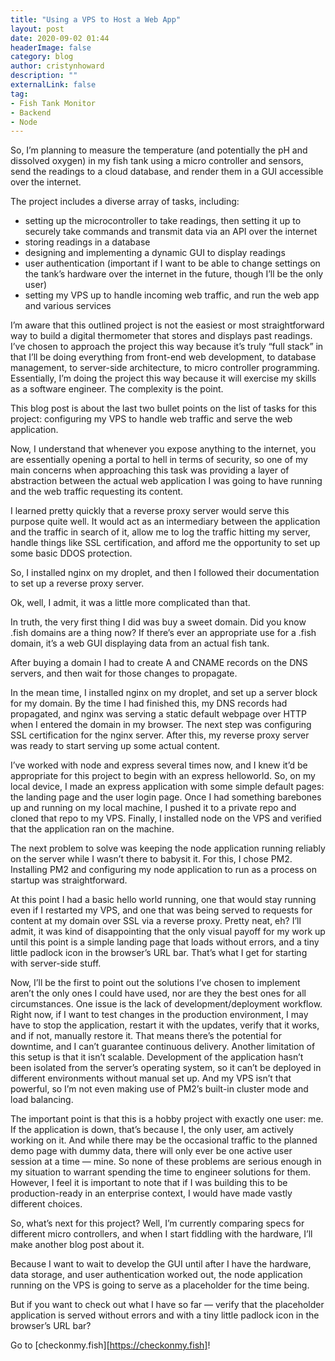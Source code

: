 ```yaml
---
title: "Using a VPS to Host a Web App"
layout: post
date: 2020-09-02 01:44
headerImage: false
category: blog
author: cristynhoward
description: ""
externalLink: false
tag:
- Fish Tank Monitor
- Backend
- Node
---
```


So, I’m planning to measure the temperature (and potentially the pH and dissolved oxygen) in my fish tank using a micro controller and sensors, send the readings to a cloud database, and render them in a GUI accessible over the internet. 

The project includes a diverse array of tasks, including:
* setting up the microcontroller to take readings, then setting it up to securely take commands and transmit data via an API over the internet 
* storing readings in a database
* designing and implementing a dynamic GUI to display readings
* user authentication (important if I want to be able to change settings on the tank’s hardware over the internet in the future, though I’ll be the only user)
* setting my VPS up to handle incoming web traffic, and run the web app and various services

I’m aware that this outlined project is not the easiest or most straightforward way to build a digital thermometer that stores and displays past readings. I’ve chosen to approach the project this way because it’s truly “full stack” in that I’ll be doing everything from front-end web development, to database management, to server-side architecture, to micro controller programming. Essentially, I’m doing the project this way because it will exercise my skills as a software engineer. The complexity is the point.

This blog post is about the last two bullet points on the list of tasks for this project: configuring my VPS to handle web traffic and serve the web application. 

Now, I understand that whenever you expose anything to the internet, you are essentially opening a portal to hell in terms of security, so one of my main concerns when approaching this task was providing a layer of abstraction between the actual web application I was going to have running and the web traffic requesting its content.

I learned pretty quickly that a reverse proxy server would serve this purpose quite well. It would act as an intermediary between the application and the traffic in search of it, allow me to log the traffic hitting my server, handle things like SSL certification, and afford me the opportunity to set up some basic DDOS protection.

So, I installed nginx on my droplet, and then I followed their documentation to set up a reverse proxy server.

Ok, well, I admit, it was a little more complicated than that. 

In truth, the very first thing I did was buy a sweet domain. Did you know .fish domains are a thing now? If there’s ever an appropriate use for a .fish domain, it’s a web GUI displaying data from an actual fish tank.

After buying a domain I had to create A and CNAME records on the DNS servers, and then wait for those changes to propagate.

In the mean time, I installed nginx on my droplet, and set up a server block for my domain. By the time I had finished this, my DNS records had propagated, and nginx was serving a static default webpage over HTTP when I entered the domain in my browser. The next step was configuring SSL certification for the nginx server. After this, my reverse proxy server was ready to start serving up some actual content.

I’ve worked with node and express several times now, and I knew it’d be appropriate for this project to begin with an express helloworld. So, on my local device, I made an express application with some simple default pages: the landing page and the user login page. Once I had something barebones up and running on my local machine, I pushed it to a private repo and cloned that repo to my VPS. Finally, I installed node on the VPS and verified that the application ran on the machine.

The next problem to solve was keeping the node application running reliably on the server while I wasn’t there to babysit it. For this, I chose PM2. Installing PM2 and configuring my node application to run as a process on startup was straightforward. 

At this point I had a basic hello world running, one that would stay running even if I restarted my VPS, and one that was being served to requests for content at my domain over SSL via a reverse proxy. Pretty neat, eh? I’ll admit, it was kind of disappointing that the only visual payoff for my work up until this point is a simple landing page that loads without errors, and a tiny little padlock icon in the browser’s URL bar. That’s what I get for starting with server-side stuff.

Now, I’ll be the first to point out the solutions I’ve chosen to implement aren’t the only ones I could have used, nor are they the best ones for all circumstances. One issue is the lack of development/deployment workflow. Right now, if I want to test changes in the production environment, I may have to stop the application, restart it with the updates, verify that it works, and if not, manually restore it. That means there’s the potential for downtime, and I can’t guarantee continuous delivery. Another limitation of this setup is that it isn’t scalable. Development of the application hasn’t been isolated from the server’s operating system, so it can’t be deployed in different environments without manual set up. And my VPS isn’t that powerful, so I’m not even making use of PM2’s built-in cluster mode and load balancing.

The important point is that this is a hobby project with exactly one user: me. If the application is down, that’s because I, the only user, am actively working on it. And while there may be the occasional traffic to the planned demo page with dummy data, there will only ever be one active user session at a time — mine. So none of these problems are serious enough in my situation to warrant spending the time to engineer solutions for them. However, I feel it is important to note that if I was building this to be production-ready in an enterprise context, I would have made vastly different choices. 

So, what’s next for this project? Well, I’m currently comparing specs for different micro controllers, and when I start fiddling with the hardware, I’ll make another blog post about it. 

Because I want to wait to develop the GUI until after I have the hardware, data storage, and user authentication worked out, the node application running on the VPS is going to serve as a placeholder for the time being.

But if you want to check out what I have so far — verify that the placeholder application is served without errors and with a tiny little padlock icon in the browser’s URL bar?

Go to [checkonmy.fish][https://checkonmy.fish]!